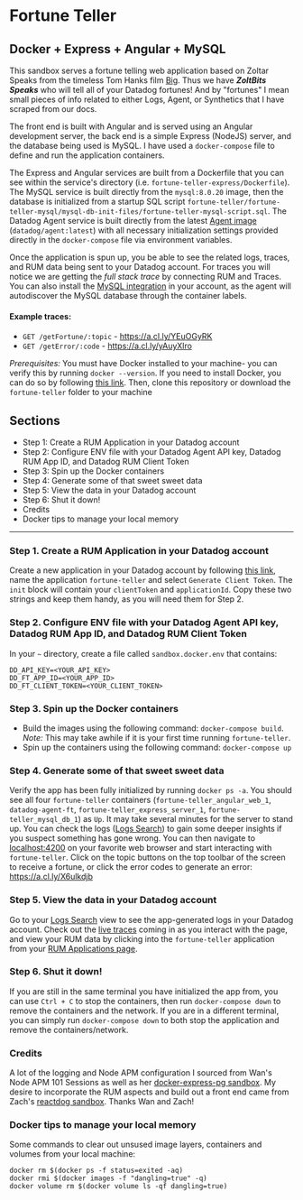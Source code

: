 # Fortune Teller

Docker + Express + Angular + MySQL
---
This sandbox serves a fortune telling web application based on Zoltar Speaks from the timeless Tom Hanks film [Big](https://www.youtube.com/watch?v=Q6RK4479XD8).  Thus we have ***ZoltBits Speaks*** who will tell all of your Datadog fortunes!  And by "fortunes" I mean small pieces of info related to either Logs, Agent, or Synthetics that I have scraped from our docs.

The front end is built with Angular and is served using an Angular development server, the back end is a simple Express (NodeJS) server, and the database being used is MySQL.  I have used a ```docker-compose``` file to define and run the application containers.  

The Express and Angular services are built from a Dockerfile that you can see within the service's directory (i.e. ```fortune-teller-express/Dockerfile```).  The MySQL service is built directly from the ```mysql:8.0.20``` image, then the database is initialized from a startup SQL script ```fortune-teller/fortune-teller-mysql/mysql-db-init-files/fortune-teller-mysql-script.sql```.  The Datadog Agent service is built directly from the latest [Agent image](https://docs.datadoghq.com/agent/docker/?tab=standard) (```datadog/agent:latest```) with all necessary initialization settings provided directly in the ```docker-compose``` file via environment variables.

Once the application is spun up, you be able to see the related logs, traces, and RUM data being sent to your Datadog account.  For traces you will notice we are getting the *full stack trace* by connecting RUM and Traces.  You can also install the [MySQL integration](https://app.datadoghq.com/account/settings) in your account, as the agent will autodiscover the MySQL database through the container labels.

#### Example traces:
- ```GET /getFortune/:topic``` - https://a.cl.ly/YEuOGyRK
- ```GET /getError/:code``` - https://a.cl.ly/yAuyXlro

*Prerequisites:* You must have Docker installed to your machine- you can verify this by running ```docker --version```.  If you need to install Docker, you can do so by following [this link](https://docs.docker.com/get-docker/).  Then, clone this repository or download the ```fortune-teller``` folder to your machine

## Sections
- Step 1: Create a RUM Application in your Datadog account
- Step 2: Configure ENV file with your Datadog Agent API key, Datadog RUM App ID, and Datadog RUM Client Token
- Step 3: Spin up the Docker containers
- Step 4: Generate some of that sweet sweet data
- Step 5: View the data in your Datadog account
- Step 6: Shut it down!
- Credits
- Docker tips to manage your local memory
---

### Step 1.  Create a RUM Application in your Datadog account

Create a new application in your Datadog account by following [this link](https://app.datadoghq.com/rum/application/create), name the application ```fortune-teller``` and select ```Generate Client Token```.  The ```init``` block will contain your ```clientToken``` and ```applicationId```.  Copy these two strings and keep them handy, as you will need them for Step 2.

### Step 2.  Configure ENV file with your Datadog Agent API key, Datadog RUM App ID, and Datadog RUM Client Token

In your ```~``` directory, create a file called ```sandbox.docker.env``` that contains:
```
DD_API_KEY=<YOUR_API_KEY>
DD_FT_APP_ID=<YOUR_APP_ID>
DD_FT_CLIENT_TOKEN=<YOUR_CLIENT_TOKEN>
```

### Step 3.  Spin up the Docker containers

- Build the images using the following command: ```docker-compose build```.  *Note:* This may take awhile if it is your first time running ```fortune-teller```.
- Spin up the containers using the following command: ```docker-compose up```

### Step 4. Generate some of that sweet sweet data

Verify the app has been fully initialized by running ```docker ps -a```.  You should see all four ```fortune-teller``` containers (```fortune-teller_angular_web_1```, ```datadog-agent-ft```, ```fortune-teller_express_server_1```, ```fortune-teller_mysql_db_1```) as ```Up```.  It may take several minutes for the server to stand up.  You can check the logs ([Logs Search](https://app.datadoghq.com/logs)) to gain some deeper insights if you suspect something has gone wrong.  You can then navigate to [localhost:4200](http://localhost:4200/) on your favorite web browser and start interacting with ```fortune-teller```.  Click on the topic buttons on the top toolbar of the screen to receive a fortune, or click the error codes to generate an error:
https://a.cl.ly/X6ulkdjb

### Step 5. View the data in your Datadog account

Go to your [Logs Search](https://app.datadoghq.com/logs) view to see the app-generated logs in your Datadog account.  Check out the [live traces](https://app.datadoghq.com/apm/traces?query=env%3Anone&streamTraces=true&start=1627914977012&end=1627915877012&paused=false) coming in as you interact with the page, and view your RUM data by clicking into the ```fortune-teller``` application from your [RUM Applications page](https://app.datadoghq.com/rum/list?from_ts=1627829489327&to_ts=1627915889327&live=true).

### Step 6.  Shut it down!

If you are still in the same terminal you have initialized the app from, you can use ```Ctrl + C``` to stop the containers, then run ```docker-compose down``` to remove the containers and the network.  If you are in a different terminal, you can simply run ```docker-compose down``` to both stop the application and remove the containers/network.

### Credits

A lot of the logging and Node APM configuration I sourced from Wan's Node APM 101 Sessions as well as her [docker-express-pg sandbox](https://github.com/DataDog/sandbox/tree/master/APM/Nodejs/docker-express-pg).  My desire to incorporate the RUM aspects and build out a front end came from Zach's [reactdog sandbox](https://github.com/DataDog/sandbox/tree/master/RUM/ReactJS/reactdog).  Thanks Wan and Zach!

### Docker tips to manage your local memory

Some commands to clear out unsused image layers, containers and volumes from your local machine:
```
docker rm $(docker ps -f status=exited -aq)
docker rmi $(docker images -f "dangling=true" -q)
docker volume rm $(docker volume ls -qf dangling=true)
```


